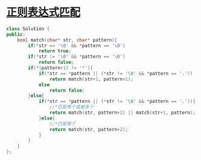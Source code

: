 # [正则表达式匹配](https://www.nowcoder.com/practice/45327ae22b7b413ea21df13ee7d6429c?tpId=13&tqId=11205&tPage=3&rp=3&ru=/ta/coding-interviews&qru=/ta/coding-interviews/question-ranking)

```c++
class Solution {
public:
    bool match(char* str, char* pattern){
        if(*str == '\0' && *pattern == '\0')
            return true;
        if(*str != '\0' && *pattern == '\0')
            return false;
        if(*(pattern+1) != '*'){
            if(*str == *pattern || (*str != '\0' && *pattern == '.'))
                return match(str+1, pattern+1);
            else
                return false;
        }else{
            if(*str == *pattern || (*str != '\0' && *pattern == '.')){
                //*匹配零个或者多个
                return match(str, pattern+2) || match(str+1, pattern);
            }else{
                //*匹配零个
                return match(str, pattern+2);
            }
        }
    }
};
```

